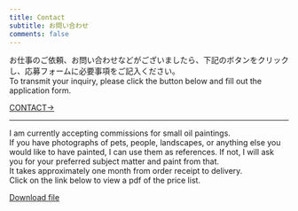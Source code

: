 ```yaml
---
title: Contact
subtitle: お問い合わせ
comments: false
---
```

お仕事のご依頼、お問い合わせなどがございましたら、下記のボタンをクリックし、応募フォームに必要事項をご記入ください。   
To transmit your inquiry, please click the button below and fill out the application form.   

<div class="contactButton">
 <a href="https://docs.google.com/forms/d/e/1FAIpQLSdDTDUgZzSzp5RLp2isicMjAmIjoExq7XuHR7Q1niP5bj7yeA/viewform?usp=sf_link" target="_blank">CONTACT→</a>
</div>  

---
I am currently accepting commissions for small oil paintings.  
If you have photographs of pets, people, landscapes, or anything else you would like to have painted, I can use them as references. If not, I will ask you for your preferred subject matter and paint from that.  
It takes approximately one month from order receipt to delivery.  
Click on the link below to view a pdf of the price list.  

[Download file](/img/price_list_makoto_kusunoki.pdf)